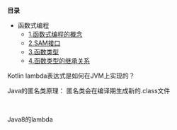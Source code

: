 **目录**

<!--- TOC -->

* 函数式编程
  * [1.函数式编程的概念](#1函数式编程的概念)
  * [2.SAM接口](#2sam接口)
  * [3.函数类型](#3函数类型)
  * [4.函数类型的继承关系](#4函数类型的继承关系)


<!--- END_TOC -->


Kotlin lambda表达式是如何在JVM上实现的？   

Java的匿名类原理： 匿名类会在编译期生成新的.class文件    

<br/>

Java8的lambda


